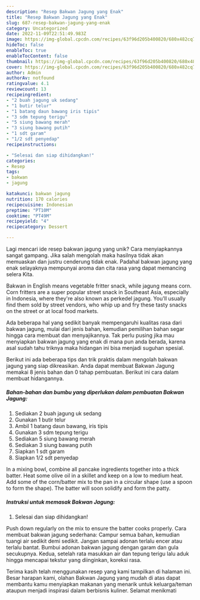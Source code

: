 ```yaml
---
description: "Resep Bakwan Jagung yang Enak"
title: "Resep Bakwan Jagung yang Enak"
slug: 687-resep-bakwan-jagung-yang-enak
category: Uncategorized
date: 2022-11-09T22:51:49.983Z
image: https://img-global.cpcdn.com/recipes/63f96d205b400820/680x482cq70/bakwan-jagung-foto-resep-utama.jpg
hideToc: false
enableToc: true
enableTocContent: false
thumbnail: https://img-global.cpcdn.com/recipes/63f96d205b400820/680x482cq70/bakwan-jagung-foto-resep-utama.jpg
cover: https://img-global.cpcdn.com/recipes/63f96d205b400820/680x482cq70/bakwan-jagung-foto-resep-utama.jpg
author: Admin
authorAv: notfound
ratingvalue: 4.1
reviewcount: 13
recipeingredient:
- "2 buah jagung uk sedang"
- "1 butir telur"
- "1 batang daun bawang iris tipis"
- "3 sdm tepung terigu"
- "5 siung bawang merah"
- "3 siung bawang putih"
- "1 sdt garam"
- "1/2 sdt penyedap"
recipeinstructions:

- "Selesai dan siap dihidangkan!"
categories:
- Resep
tags:
- bakwan
- jagung

katakunci: bakwan jagung 
nutrition: 170 calories
recipecuisine: Indonesian
preptime: "PT10M"
cooktime: "PT49M"
recipeyield: "4"
recipecategory: Dessert

---
```





Lagi mencari ide resep bakwan jagung yang unik? Cara menyiapkannya sangat gampang. Jika salah mengolah maka hasilnya tidak akan memuaskan dan justru cenderung tidak enak. Padahal bakwan jagung yang enak selayaknya mempunyai aroma dan cita rasa yang dapat memancing selera Kita.





Bakwan in English means vegetable fritter snack, while jagung means corn. Corn fritters are a super popular street snack in Southeast Asia, especially in Indonesia, where they&#39;re also known as perkedel jagung. You&#39;ll usually find them sold by street vendors, who whip up and fry these tasty snacks on the street or at local food markets.

Ada beberapa hal yang sedikit banyak mempengaruhi kualitas rasa dari bakwan jagung, mulai dari jenis bahan, kemudian pemilihan bahan segar hingga cara membuat dan menyajikannya. Tak perlu pusing jika mau menyiapkan bakwan jagung yang enak di mana pun anda berada, karena asal sudah tahu triknya maka hidangan ini bisa menjadi suguhan spesial.






Berikut ini ada beberapa tips dan trik praktis dalam mengolah bakwan jagung yang siap dikreasikan. Anda dapat membuat Bakwan Jagung memakai 8 jenis bahan dan 0 tahap pembuatan. Berikut ini cara dalam membuat hidangannya.

<!--inarticleads1-->

##### Bahan-bahan dan bumbu yang diperlukan dalam pembuatan Bakwan Jagung:

1. Sediakan 2 buah jagung uk sedang
1. Gunakan 1 butir telur
1. Ambil 1 batang daun bawang, iris tipis
1. Gunakan 3 sdm tepung terigu
1. Sediakan 5 siung bawang merah
1. Sediakan 3 siung bawang putih
1. Siapkan 1 sdt garam
1. Siapkan 1/2 sdt penyedap


In a mixing bowl, combine all pancake ingredients together into a thick batter. Heat some olive oil in a skillet and keep on a low to medium heat. Add some of the corn/batter mix to the pan in a circular shape (use a spoon to form the shape). The batter will soon solidify and form the patty. 

<!--inarticleads2-->

##### Instruksi untuk memasak Bakwan Jagung:


1. Selesai dan siap dihidangkan!

Push down regularly on the mix to ensure the batter cooks properly. Cara membuat bakwan jagung sederhana: Campur semua bahan, kemudian tuangi air sedikit demi sedikit. Jangan sampai adonan terlalu encer atau terlalu bantat. Bumbui adonan bakwan jagung dengan garam dan gula secukupnya. Kedua, setelah rata masukkan air dan tepung terigu lalu aduk hingga mencapai tekstur yang diinginkan, koreksi rasa. 

Terima kasih telah menggunakan resep yang kami tampilkan di halaman ini. Besar harapan kami, olahan Bakwan Jagung yang mudah di atas dapat membantu kamu menyiapkan makanan yang menarik untuk keluarga/teman ataupun menjadi inspirasi dalam berbisnis kuliner. Selamat menikmati
